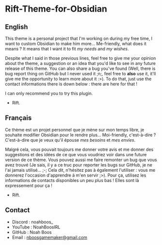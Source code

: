 # Rift-Theme-for-Obsidian
## English
This theme is a personal project that I'm working on during my free time, I want to custom Obsidian to make him more... Me-friendly, what does it means ? It means that I want it to fit *my needs* and *my wishes*.

Despite what I said in those previous lines, feel free to give me your opinion about the theme, a suggestion or an idea that you'd like to see in any future release of this theme. You can also share a bug you've found (Well, there is bug report thing on GitHub but I never used it ;n;, feel free to __also__ use it, it'll give me the opportunity to learn more about it :>).
To do that, just use the contact informations there is down below : there are here for that ! 

I can only recommend you to try this plugin.

- Rift.

## Français
Ce thème est un projet personnel que je mène sur mon temps libre, je souhaite modifier Obsidian pour le rendre plus... Moi-friendly, c'est-à-dire ? C'est-à-dire que je veux qu'il épouse *mes besoins* et *mes envies*.

Malgré cela, vous pouvait toujours me donner votre avis et me donner des suggestions et des idées de ce que vous voudriez voir dans une future version de ce thème. Vous pouvez aussi me faire remonter un bug que vous avez trouvé (Je sais, il y a ce truc pour reporter les bugs sur GitHub, je ne l'ai jamais utilisé... ;-; Cela dit, n'hésitez pas à également l'utiliser : vous me donnerez l'occasion d'apprendre à m'en servir ;>).
Pour ça, utilisez les informations de contacts disponibles un peu plus bas ! Elles sont là expressement pour ça !

- Rift.

## Contact 
- Discord : noahboos_
- YouTube : NoahBoosIRL
- GitHub : Noah Boos
- Email : nboosgamemaker@gmail.com
